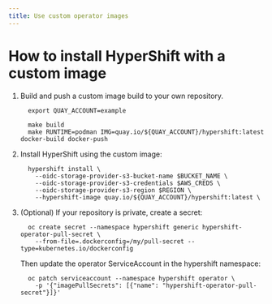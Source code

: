 ```yaml
---
title: Use custom operator images
---
```


# How to install HyperShift with a custom image

1. Build and push a custom image build to your own repository.

    ```shell linenums="1"
      export QUAY_ACCOUNT=example

      make build
      make RUNTIME=podman IMG=quay.io/${QUAY_ACCOUNT}/hypershift:latest docker-build docker-push
    ```

1. Install HyperShift using the custom image:

    ```shell linenums="1"
      hypershift install \
        --oidc-storage-provider-s3-bucket-name $BUCKET_NAME \
        --oidc-storage-provider-s3-credentials $AWS_CREDS \
        --oidc-storage-provider-s3-region $REGION \
        --hypershift-image quay.io/${QUAY_ACCOUNT}/hypershift:latest \
    ```

1. (Optional) If your repository is private, create a secret:

    ```shell
      oc create secret --namespace hypershift generic hypershift-operator-pull-secret \
        --from-file=.dockerconfig=/my/pull-secret --type=kubernetes.io/dockerconfig
    ```

    Then update the operator ServiceAccount in the hypershift namespace:

    ```shell
      oc patch serviceaccount --namespace hypershift operator \
        -p '{"imagePullSecrets": [{"name": "hypershift-operator-pull-secret"}]}'
    ```
